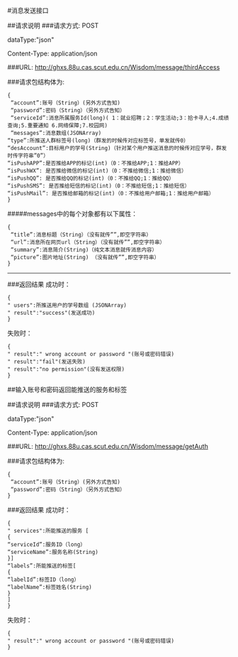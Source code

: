 


#消息发送接口

##请求说明
###请求方式: 
POST

dataType:"json"

Content-Type: application/json

###URL:
http://ghxs.88u.cas.scut.edu.cn/Wisdom/message/thirdAccess

###请求包结构体为:
```
{
 “account”:账号（String）(另外方式告知)
 “password”:密码（String）（另外方式告知）
 “serviceId”:消息所属服务Id(long)( 1：就业招聘；2：学生活动;3：拾卡寻人;4.成绩查询;5.重要通知 6.网络保障;7.校园网)
 “messages”:消息数组(JSONArray)
“type”:所推送人群标签号(long)（群发的时候传对应标签号，单发就传0）
“desAccount”:目标用户的学号(String)（针对某个用户推送消息的时候传对应学号，群发时传字符串”0”）
“isPushAPP”:是否推给APP的标记(int)（0：不推给APP;1：推给APP）
“isPushWX”: 是否推给微信的标记(int)（0：不推给微信;1：推给微信）
“isPushQQ”: 是否推给QQ的标记(int)（0：不推给QQ;1：推给QQ）
“isPushSMS”: 是否推给短信的标记(int)（0：不推给短信;1：推给短信）
“isPushMail”: 是否推给邮箱的标记(int)（0：不推给用户邮箱;1：推给用户邮箱）
}

```
#####messages中的每个对象都有以下属性：
```
{
 “title”:消息标题（String）（没有就传””,即空字符串）
 “url”:消息所在网页url（String）（没有就传””,即空字符串）
 “summary”:消息简介(String)（纯文本消息就传消息内容）
 “picture”:图片地址(String) （没有就传””,即空字符串）
}
```

---


###返回结果
成功时：
```
{
" users":所推送用户的学号数组 (JSONArray)
" result":"success"(发送成功)
}
```
失败时：
```
{
" result":" wrong account or password "(账号或密码错误)
" result":"fail"(发送失败)
" result":"no permission"(没有发送权限)
}
```


##输入账号和密码返回能推送的服务和标签

##请求说明
###请求方式: 
POST

dataType:"json"

Content-Type: application/json

###URL:
http://ghxs.88u.cas.scut.edu.cn/Wisdom/message/getAuth

###请求包结构体为:

```
{
 “account”:账号（String）(另外方式告知)
 “password”:密码（String）（另外方式告知）
}
```

###返回结果
成功时：
```
{
" services":所能推送的服务 [
{
“serviceId”:服务ID（long）
“serviceName”:服务名称(String)
}]
“labels”:所能推送的标签[
{
“labelId”:标签ID（long）
“labelName”:标签姓名(String)
}
]
}
```
失败时：
```
{
" result":" wrong account or password "(账号或密码错误)
}
```
